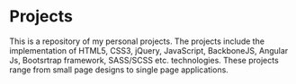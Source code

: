# Projects

This is a repository of my personal projects. 
The projects include the implementation of HTML5, CSS3, jQuery, JavaScript, BackboneJS, Angular Js, Bootsrtrap framework,
SASS/SCSS etc. technologies. These projects range from small page designs to single page applications. 


